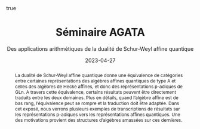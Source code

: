 ﻿---
subtitle:  Des applications arithmétiques de la dualité de Schur-Weyl affine quantique

title:  Séminaire AGATA

event_url: https://delcroix.perso.math.cnrs.fr/AGATA/

location: IMAG - Montpellier
address:

  city: 

  country: France

#summary: An example talk using Academic's Markdown slides feature.
abstract: La dualité de Schur-Weyl affine quantique donne une équivalence de catégories entre certaines représentations des algèbres affines quantiques de type A et celles des algèbres de Hecke affines, et donc des représentations p-adiques de GLn. A travers cette équivalence, certains résultats peuvent être directement traduits entre les deux domaines. Plus en détails, quand l’algèbre affine est de bas rang, l’équivalence peut se rompre et la traduction doit être adaptée. Dans cet exposé, nous verrons plusieurs exemples de transcriptions de résultats sur les représentations p-adiques vers les représentations affines quantiques. Une des motivations provient des structures d’algèbres amassées sur ces dernières.

# Talk start and end times.
#   End time can optionally be hidden by prefixing the line with `#`.
date: "2023-04-27"
#date_end: "2030-06-01T15:00:00Z"
all_day: true

# Schedule page publish date (NOT talk date).
publishDate: "2020-01-17"

authors: []
tags: []

# Is this a featured talk? (true/false)
featured: true

image:
  caption: 'Image credit: [**Unsplash**](https://unsplash.com/photos/bzdhc5b3Bxs)'
  focal_point: Right

links:
# - icon: twitter
#  icon_pack: fab
#  name: Follow
#  url: https://twitter.com/georgecushen
url_code: ""
url_pdf: ""
url_slides: ""
url_video: ""

# Markdown Slides (optional).
#   Associate this talk with Markdown slides.
#   Simply enter your slide deck's filename without extension.
#   E.g. `slides = "example-slides"` references `content/slides/example-slides.md`.
#   Otherwise, set `slides = ""`.
slides :

# Projects (optional).
#   Associate this post with one or more of your projects.
#   Simply enter your project's folder or file name without extension.
#   E.g. `projects = ["internal-project"]` references `content/project/deep-learning/index.md`.
#   Otherwise, set `projects = []`.
projects :

# Enable math on this page?
math: true
---

